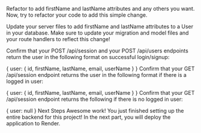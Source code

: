 
Refactor to add firstName and lastName attributes and any others you want. 
Now, try to refactor your code to add this simple change.

Update your server files to add firstName and lastName attributes to a User in your database. Make sure to update your migration and model files and your route handlers to reflect this change!

Confirm that your POST /api/session and your POST /api/users endpoints return the user in the following format on successful login/signup:

{
  user: {
    id,
    firstName,
    lastName,
    email,
    userName
  }
}
Confirm that your GET /api/session endpoint returns the user in the following format if there is a logged in user:

{
  user: {
    id,
    firstName,
    lastName,
    email,
    userName
  }
}
Confirm that your GET /api/session endpoint returns the following if there is no logged in user:

{
  user: null
}
Next Steps
Awesome work! You just finished setting up the entire backend for this project! In the next part, you will deploy the application to Render.


